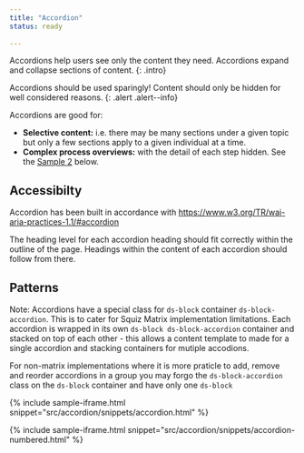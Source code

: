 ```yaml
---
title: "Accordion"
status: ready
 
---
```

Accordions help users see only the content they need. Accordions expand and collapse sections of content.
{: .intro}

Accordions should be used sparingly! Content should only be hidden for well considered reasons.
{: .alert .alert--info}

Accordions are good for:
* **Selective content:** i.e. there may be many sections under a given topic but only a few sections apply to a given individual at a time.
* **Complex process overviews:** with the detail of each step hidden. See the [Sample 2](#accordion-sample-2) below.

## Accessibilty

Accordion has been built in accordance with https://www.w3.org/TR/wai-aria-practices-1.1/#accordion

The heading level for each accordion heading should fit correctly within the outline of the page. Headings within the content of each accordion should follow from there.

## Patterns

Note: Accordions have a special class for `ds-block` container `ds-block-accordion`. This is to cater for Squiz Matrix implementation limitations. Each accordion is wrapped in its own `ds-block ds-block-accordion` container and stacked on top of each other - this allows a content template to made for a single accordion and stacking containers for mutiple accodions. 

For non-matrix implementations where it is more praticle to add, remove and reorder accordions in a group you may forgo the `ds-block-accordion` class on the `ds-block` container and have only one `ds-block` 

{% include sample-iframe.html snippet="src/accordion/snippets/accordion.html" %}

{% include sample-iframe.html snippet="src/accordion/snippets/accordion-numbered.html" %}
